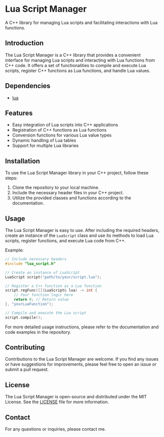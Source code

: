 # Lua Script Manager

A C++ library for managing Lua scripts and facilitating interactions with Lua functions.

## Introduction

The Lua Script Manager is a C++ library that provides a convenient interface for managing Lua scripts and interacting with Lua functions from C++ code. It offers a set of functionalities to compile and execute Lua scripts, register C++ functions as Lua functions, and handle Lua values.

## Dependencies

- [lua](https://www.lua.org/docs.html)

## Features

- Easy integration of Lua scripts into C++ applications
- Registration of C++ functions as Lua functions
- Conversion functions for various Lua value types
- Dynamic handling of Lua tables
- Support for multiple Lua libraries

## Installation

To use the Lua Script Manager library in your C++ project, follow these steps:

1. Clone the repository to your local machine.
2. Include the necessary header files in your C++ project.
3. Utilize the provided classes and functions according to the documentation.

## Usage

The Lua Script Manager is easy to use. After including the required headers, create an instance of the `LuaScript` class and use its methods to load Lua scripts, register functions, and execute Lua code from C++.

Example:

```cpp
// Include necessary headers
#include "lua_script.h"

// Create an instance of LuaScript
LuaScript script("path/to/your/script.lua");

// Register a C++ function as a Lua function
script.regFunc([](LuaScript& lua) -> int {
    // Your function logic here
    return 0; // Return value
}, "yourLuaFunction");

// Compile and execute the Lua script
script.compile();
```

For more detailed usage instructions, please refer to the documentation and code examples in the repository.

## Contributing

Contributions to the Lua Script Manager are welcome. If you find any issues or have suggestions for improvements, please feel free to open an issue or submit a pull request.

## License

The Lua Script Manager is open-source and distributed under the MIT License. See the [LICENSE](./LICENSE) file for more information.

## Contact

For any questions or inquiries, please contact me.
